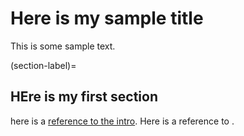 # Here is my sample title
This is some sample text.

(section-label)=
## HEre is my first section

here is a [reference to the intro](intro.md). Here is a reference to [](section-labl).